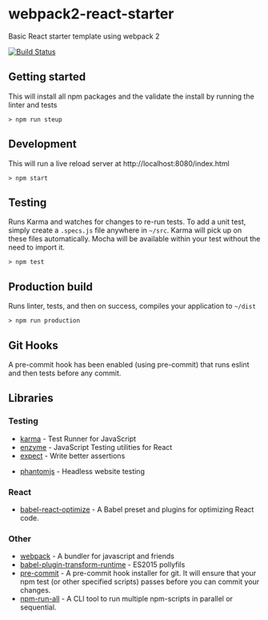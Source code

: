 # webpack2-react-starter

Basic React starter template using webpack 2 

[![Build Status][build-badge]][build]

## Getting started

This will install all npm packages and the  validate the install by running the linter and tests

    > npm run steup

## Development

This will run a live reload server at http://localhost:8080/index.html

    > npm start

## Testing

Runs Karma and watches for changes to re-run tests. To add a unit test, simply create a `.specs.js` file anywhere in `~/src`. Karma will pick up on these files automatically. Mocha will be available within your test without the need to import it.

    > npm test

## Production build

Runs linter, tests, and then on success, compiles your application to `~/dist`

    > npm run production

## Git Hooks

A pre-commit hook has been enabled (using pre-commit) that runs eslint and then tests before any commit.

## Libraries

### Testing

+ [karma](https://github.com/karma-runner/karma) - Test Runner for JavaScript
+ [enzyme](https://github.com/airbnb/enzyme) - JavaScript Testing utilities for React
+ [expect](https://github.com/mjackson/expect) - Write better assertions
* [phantomjs](https://github.com/Medium/phantomjs) - Headless website testing

### React

* [babel-react-optimize](https://github.com/thejameskyle/babel-react-optimize) - A Babel preset and plugins for optimizing React code.

### Other

+ [webpack](https://github.com/webpack/webpack) - A bundler for javascript and friends
+ [babel-plugin-transform-runtime](https://babeljs.io/docs/plugins/transform-runtime/) - ES2015 pollyfils
+ [pre-commit](https://github.com/observing/pre-commit) - A pre-commit hook installer for git. It will ensure that your npm test (or other specified scripts) passes before you can commit your changes.
+ [npm-run-all](https://www.npmjs.com/package/npm-run-all) - A CLI tool to run multiple npm-scripts in parallel or sequential.

[build-badge]: https://travis-ci.org/michael-wolfenden/webpack2-react-starter.svg?style=flat-square
[build]: https://travis-ci.org/michael-wolfenden/webpack2-react-starter
